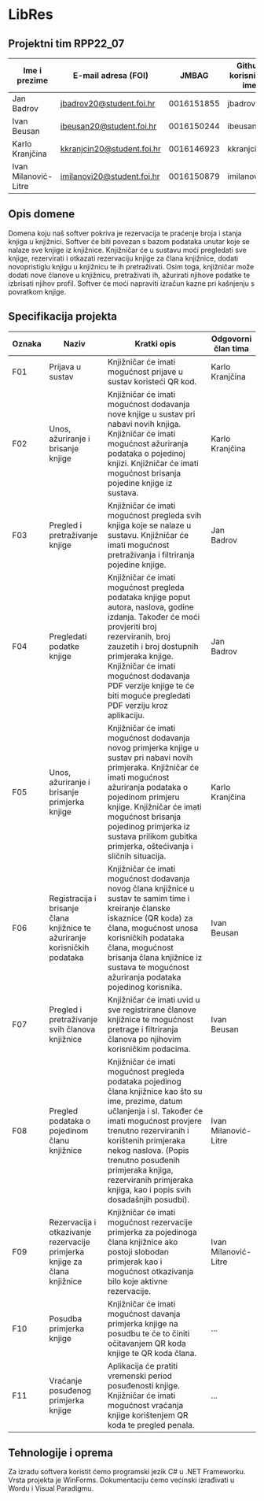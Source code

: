 # LibRes

## Projektni tim RPP22_07

Ime i prezime | E-mail adresa (FOI) | JMBAG | Github korisničko ime
------------  | ------------------- | ----- | ---------------------
Jan Badrov | jbadrov20@student.foi.hr | 0016151855 | jbadrov20
Ivan Beusan | ibeusan20@student.foi.hr | 0016150244 | ibeusan20
Karlo Kranjčina | kkranjcin20@student.foi.hr | 0016146923 | kkranjcin20
Ivan Milanović-Litre | imilanovi20@student.foi.hr | 0016150879 | imilanovi20


## Opis domene
Domena koju naš softver pokriva je rezervacija te praćenje broja i stanja knjiga u knjižnici. Softver će biti povezan s bazom podataka unutar koje se nalaze sve knjige iz knjižnice. Knjižničar će u sustavu moći pregledati sve knjige, rezervirati i otkazati rezervaciju knjige za člana knjižnice, dodati novopristiglu knjigu u knjižnicu te ih pretraživati. Osim toga, knjižničar može dodati nove članove u knjižnicu, pretraživati ih, ažurirati njihove podatke te izbrisati njihov profil. Softver će moći napraviti izračun kazne pri kašnjenju s povratkom knjige. 


## Specifikacija projekta
Oznaka | Naziv | Kratki opis | Odgovorni član tima
------ | ----- | ----------- | -------------------
F01 | Prijava u sustav | Knjižničar će imati mogućnost prijave u sustav koristeći QR kod. | Karlo Kranjčina
F02 | Unos, ažuriranje i brisanje knjige | Knjižničar će imati mogućnost dodavanja nove knjige u sustav pri nabavi novih knjiga. Knjižničar će imati mogućnost ažuriranja podataka o pojedinoj knjizi. Knjižničar će imati mogućnost brisanja pojedine knjige iz sustava. | Karlo Kranjčina
F03 | Pregled i pretraživanje knjige | Knjižničar će imati mogućnost pregleda svih knjiga koje se nalaze u sustavu. Knjižničar će imati mogućnost pretraživanja i filtriranja pojedine knjige. | Jan Badrov
F04 | Pregledati podatke knjige | Knjižničar će imati mogućnost pregleda podataka knjige poput autora, naslova, godine izdanja. Također će moći provjeriti broj rezerviranih, broj zauzetih i broj dostupnih primjeraka knjige. Knjižničar će imati mogućnost dodavanja PDF verzije knjige te će biti moguće pregledati PDF verziju kroz aplikaciju. | Jan Badrov
F05 | Unos, ažuriranje i brisanje primjerka knjige | Knjižničar će imati mogućnost dodavanja novog primjerka knjige u sustav pri nabavi novih primjeraka. Knjižničar će imati mogućnost ažuriranja podataka o pojedinom primjeru knjige. Knjižničar će imati mogućnost brisanja pojedinog primjerka iz sustava prilikom gubitka primjerka, oštećivanja i sličnih situacija. | Karlo Kranjčina
F06 | Registracija i brisanje člana knjižnice te ažuriranje korisničkih podataka | Knjižničar će imati mogućnost dodavanja novog člana knjižnice u sustav te samim time i kreiranje članske iskaznice (QR koda) za člana, mogućnost unosa korisničkih podataka člana, mogućnost brisanja člana knjižnice iz sustava te mogućnost ažuriranja podataka pojedinog korisnika. | Ivan Beusan
F07 | Pregled i pretraživanje svih članova knjižnice | Knjižničar će imati uvid u sve registrirane članove knjižnice te mogućnost pretrage i filtriranja članova po njihovim korisničkim podacima. | Ivan Beusan
F08 | Pregled podataka o pojedinom članu knjižnice | Knjižničar će imati mogućnost pregleda podataka pojedinog člana knjižnice kao što su ime, prezime, datum učlanjenja i sl. Također će imati mogućnost provjere trenutno rezerviranih i korištenih primjeraka nekog naslova. (Popis trenutno posuđenih primjeraka knjiga, rezerviranih primjeraka knjiga, kao i popis svih dosadašnjih posudbi). | Ivan Milanović-Litre
F09 | Rezervacija i otkazivanje rezervacije primjerka knjige za člana knjižnice | Knjižničar će imati mogućnost rezervacije primjerka za pojedinoga člana knjižnice ako postoji slobodan primjerak kao i mogućnost otkazivanja bilo koje aktivne rezervacije. | Ivan Milanović-Litre
F10 | Posudba primjerka knjige | Knjižničar će imati mogućnost davanja primjerka knjige na posudbu te će to činiti očitavanjem QR koda knjige te QR koda člana. | ...
F11 | Vraćanje posuđenog primjerka knjige | Aplikacija će pratiti vremenski period posuđenosti knjige. Knjižničar će imati mogućnost vraćanja knjige korištenjem QR koda te pregled penala. | ...


## Tehnologije i oprema
Za izradu softvera koristit ćemo programski jezik C# u .NET Frameworku. Vrsta projekta je WinForms. Dokumentaciju ćemo većinski izrađivati u Wordu i Visual Paradigmu.
